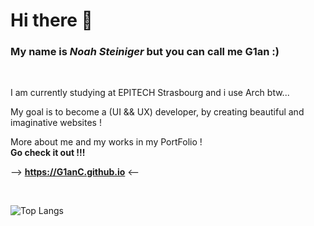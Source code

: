 # Hi there :raised_hands:

### My name is *Noah Steiniger* but you can call me G1an :)

<br>

I am currently studying at EPITECH Strasbourg and i use Arch btw...

My goal is to become a (UI && UX) developer, by creating beautiful and imaginative websites !

More about me and my works in my PortFolio ! <br> **Go check it out !!!**

-->   **https://G1anC.github.io**   <--

<br>

![Top Langs](https://github-readme-stats.vercel.app/api/top-langs/?username=G1anC&layout=compact&theme=github_dark)
